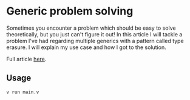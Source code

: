 # Generic problem solving

Sometimes you encounter a problem which should be easy to solve theoretically, but you just can't figure it out! In this article I will tackle a problem I've had regarding multiple generics with a pattern called type erasure. I will explain my use case and how I got to the solution.

Full article [here](https://casperswebsites.com/articles/generic-problem-soling.html).

## Usage

```
v run main.v
```